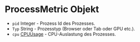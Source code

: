 # ProcessMetric Objekt

* `pid` Integer - Prozess Id des Prozesses.
* `Typ` String - Prozesstyp (Browser oder Tab oder GPU etc.).
* `cpu` [CPUUsage](cpu-usage.md) - CPU-Auslastung des Prozesses.